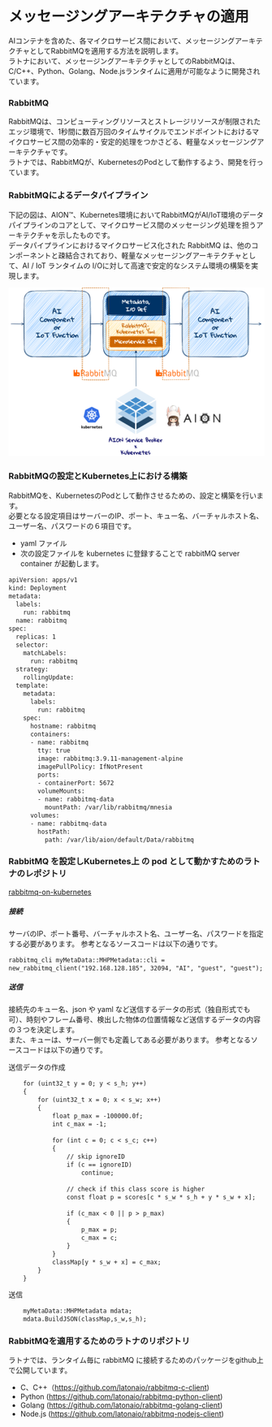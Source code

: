 # メッセージングアーキテクチャの適用
AIコンテナを含めた、各マイクロサービス間において、メッセージングアーキテクチャとしてRabbitMQを適用する方法を説明します。  
ラトナにおいて、メッセージングアーキテクチャとしてのRabbitMQは、C/C++、Python、Golang、Node.jsランタイムに適用が可能なように開発されています。  

### RabbitMQ
RabbitMQは、コンピューティングリソースとストレージリソースが制限されたエッジ環境で、1秒間に数百万回のタイムサイクルでエンドポイントにおけるマイクロサービス間の効率的・安定的処理をつかさどる、軽量なメッセージングアーキテクチャです。  
ラトナでは、RabbitMQが、KubernetesのPodとして動作するよう、開発を行っています。 

### RabbitMQによるデータパイプライン
下記の図は、AION™、Kubernetes環境においてRabbitMQがAI/IoT環境のデータパイプラインのコアとして、マイクロサービス間のメッセージング処理を担うアーキテクチャを示したものです。  
データパイプラインにおけるマイクロサービス化された RabbitMQ は、他のコンポーネントと疎結合されており、軽量なメッセージングアーキテクチャとして、AI / IoT ランタイムの I/Oに対して高速で安定的なシステム環境の構築を実現します。

![rabbitmq_pipline](./image/10-1RabbitMQ_Architecture.png)

###  RabbitMQの設定とKubernetes上における構築 
RabbitMQを、KubernetesのPodとして動作させるための、設定と構築を行います。  
必要となる設定項目はサーバーのIP、ポート、キュー名、バーチャルホスト名、ユーザー名、パスワードの６項目です。  
- yaml ファイル
- 次の設定ファイルを kubernetes に登録することで rabbitMQ server container が起動します。

```
apiVersion: apps/v1
kind: Deployment
metadata:
  labels:
    run: rabbitmq
  name: rabbitmq
spec:
  replicas: 1
  selector:
    matchLabels:
      run: rabbitmq
  strategy:
    rollingUpdate:
  template:
    metadata:
      labels:
        run: rabbitmq
    spec:
      hostname: rabbitmq
      containers:
      - name: rabbitmq
        tty: true
        image: rabbitmq:3.9.11-management-alpine
        imagePullPolicy: IfNotPresent
        ports:
        - containerPort: 5672
        volumeMounts:
        - name: rabbitmq-data
          mountPath: /var/lib/rabbitmq/mnesia
      volumes:
      - name: rabbitmq-data
        hostPath:
          path: /var/lib/aion/default/Data/rabbitmq

```

### RabbitMQ を設定しKubernetes上 の pod として動かすためのラトナのレポジトリ
[rabbitmq-on-kubernetes](https://github.com/latonaio/rabbitmq-on-kubernetes)

##### 接続
サーバのIP、ポート番号、バーチャルホスト名、ユーザー名、パスワードを指定する必要があります。
参考となるソースコードは以下の通りです。

```
rabbitmq_cli myMetaData::MHPMetadata::cli = new_rabbitmq_client("192.168.128.185", 32094, "AI", "guest", "guest");
```

##### 送信
接続先のキュー名、json や yaml など送信するデータの形式（独自形式でも可）、時刻やフレーム番号、検出した物体の位置情報など送信するデータの内容の３つを決定します。  
また、キューは、サーバー側でも定義してある必要があります。
参考となるソースコードは以下の通りです。

送信データの作成
```
	for (uint32_t y = 0; y < s_h; y++)
	{
		for (uint32_t x = 0; x < s_w; x++)
		{
			float p_max = -100000.0f;
			int c_max = -1;

			for (int c = 0; c < s_c; c++)
			{
				// skip ignoreID
				if (c == ignoreID)
					continue;

				// check if this class score is higher
				const float p = scores[c * s_w * s_h + y * s_w + x];

				if (c_max < 0 || p > p_max)
				{
					p_max = p;
					c_max = c;
				}
			}
			classMap[y * s_w + x] = c_max;
		}
	}
```
送信
```
	myMetaData::MHPMetadata mdata;
	mdata.BuildJSON(classMap,s_w,s_h);
```

### RabbitMQを適用するためのラトナのリポジトリ
ラトナでは、ランタイム毎に rabbitMQ に接続するためのパッケージをgithub上で公開しています。  

- C、C++（https://github.com/latonaio/rabbitmq-c-client)
- Python (https://github.com/latonaio/rabbitmq-python-client)
- Golang (https://github.com/latonaio/rabbitmq-golang-client)
- Node.js (https://github.com/latonaio/rabbitmq-nodejs-client)

